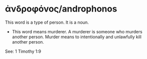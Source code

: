 # ἀνδροφόνος/androphonos
This word is a type of person. It is a noun.
* This word means murderer. A murderer is someone who murders another person. Murder means to intentionally and unlawfully kill another person.

See: 1 Timothy 1:9
